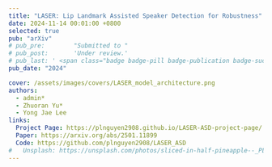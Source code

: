 ```yaml
---
title: "LASER: Lip Landmark Assisted Speaker Detection for Robustness"
date: 2024-11-14 00:01:00 +0800
selected: true
pub: "arXiv"
# pub_pre:        "Submitted to "
# pub_post:       'Under review.'
# pub_last: ' <span class="badge badge-pill badge-publication badge-success">Spotlight</span>'
pub_date: "2024"

cover: /assets/images/covers/LASER_model_architecture.png
authors:
  - admin*
  - Zhuoran Yu*
  - Yong Jae Lee
links:
  Project Page: https://plnguyen2908.github.io/LASER-ASD-project-page/
  Paper: https://arxiv.org/abs/2501.11899
  Code: https://github.com/plnguyen2908/LASER_ASD
#   Unsplash: https://unsplash.com/photos/sliced-in-half-pineapple--_PLJZmHZzk
---
```

